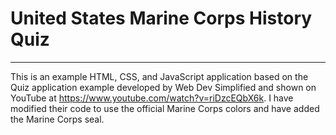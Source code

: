# United States Marine Corps History Quiz
---
This is an example HTML, CSS, and JavaScript application based on the Quiz application example developed by Web Dev Simplified and shown on YouTube at https://www.youtube.com/watch?v=riDzcEQbX6k.  I have modified their code to use the official Marine Corps colors and have added the Marine Corps seal.
